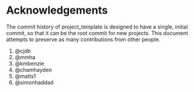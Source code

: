 # Acknowledgements

The commit history of project_template is designed to have a single, initial commit, so that it can
be the root commit for new projects. This document attempts to preserve as many contributions from other people.

1. @cjdb
2. @mmha
3. @kmbenzie
4. @chamhayden
5. @matts1
6. @simonhaddad

